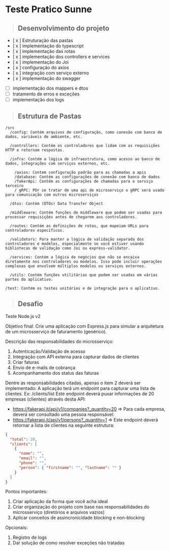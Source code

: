 # Teste Pratico Sunne

> ## Desenvolvimento do projeto

- [ x ] Estruturação das pastas
- [ x ] implementação do typescript
- [ x ] implementação das rotas
- [ x ] implementação dos controllers e services
- [ x ] implementação do Joi
- [ x ] configuração do axios
- [ x ] integração com serviço externo
- [ x ] implementação do swagger
- [ ] implementação dos mappers e dtos
- [ ] tratamento de erros e exceções
- [ ] implementação dos logs

> ## Estrutura de Pastas

```
/src
  /config: Contém arquivos de configuração, como conexão com banco de dados, variáveis de ambiente, etc.

  /controllers: Contém os controladores que lidam com as requisições HTTP e retornam respostas.

  /infra: Contém a lógica de infraestrutura, como acesso ao banco de dados, integrações com serviços externos, etc.

    /axios: Contem configuração padrão para as chamadas a apis
    /database: Contém as configurações de conexão com banco de dados
    /fakerApi: Contém as configurações de chamadas para o serviço terceiro
    / gRPC: POr se tratar de uma api de microserviço o gRPC será usado para comunicação com outros microserviços

  /dtos: Contém (DTOs) Data Transfer Object

  /middleware: Contém funções de middleware que podem ser usadas para processar requisições antes de chegarem aos controladores.

  /routes: Contém as definições de rotas, que mapeiam URLs para controladores específicos.

  /validators: Para manter a lógica de validação separada dos controladores e modelos, especialmente se você estiver usando bibliotecas de validação como Joi ou express-validator.

  /services: Contém a lógica de negócios que não se encaixa diretamente nos controladores ou modelos. Isso pode incluir operações complexas que envolvem múltiplos modelos ou serviços externos.

  /utils: Contém funções utilitárias que podem ser usadas em várias partes do aplicativo.

/test: Contém os testes unitários e de integração para o aplicativo.

```

> ## Desafio

Teste Node.js v2

Objetivo final:
Crie uma aplicação com Express.js para simular a arquitetura de um
microsserviço de faturamento (genérico).

Descrição das responsabilidades do microsserviço:

1. Autenticação/Validação de acesso
2. Integração com API externa para capturar dados de clientes
3. Criar faturas
4. Envio de e-mails de cobrança
5. Acompanhamento dos status das faturas

Dentre as responsabilidades citadas, apenas o item 2 deverá ser implementado:
A aplicação terá um endpoint para capturar uma lista de clientes.
Ex: /clients/list
Este endpoint deverá puxar informações de 20 empresas (clientes) através
desta API:

- https://fakerapi.it/api/v1/companies?_quantity=20 => Para cada empresa, deverá ser consultado uma pessoa responsável:
- https://fakerapi.it/api/v1/persons?_quantity=1 => Este endpoint deverá retornar a lista de clientes na seguinte estrutura:

```json
{
  "total": 20,
  "clients": [
    {
      "name": "",
      "email": "",
      "phone": "",
      "person": { "firstname": "", "lastname": "" }
    }
  ]
}
```

Pontos importantes:

1. Criar aplicação da forma que você acha ideal
2. Criar organização do projeto com base nas responsabilidades do
   microsserviço (diretórios e arquivos vazios)
3. Aplicar conceitos de assincronicidade blocking e non-blocking

Opcionais:

1. Registro de logs
2. Dar solução de como resolver exceções não tratadas
